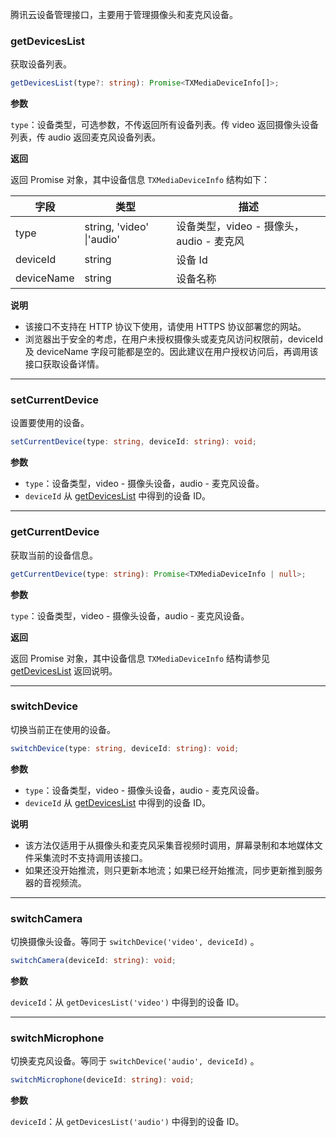 腾讯云设备管理接口，主要用于管理摄像头和麦克风设备。

### getDevicesList

获取设备列表。

```typescript
getDevicesList(type?: string): Promise<TXMediaDeviceInfo[]>;
```

**参数**

`type`：设备类型，可选参数，不传返回所有设备列表。传 video 返回摄像头设备列表，传 audio 返回麦克风设备列表。

**返回**

返回 Promise 对象，其中设备信息 `TXMediaDeviceInfo` 结构如下：

| 字段       | 类型                      | 描述                                     |
| ---------- | ------------------------- | ---------------------------------------- |
| type       | string, 'video' \|'audio' | 设备类型，video - 摄像头，audio - 麦克风 |
| deviceId   | string                    | 设备 Id                                  |
| deviceName | string                    | 设备名称                                 |

**说明**

- 该接口不支持在 HTTP 协议下使用，请使用 HTTPS 协议部署您的网站。
- 浏览器出于安全的考虑，在用户未授权摄像头或麦克风访问权限前，deviceId 及 deviceName 字段可能都是空的。因此建议在用户授权访问后，再调用该接口获取设备详情。

---

### setCurrentDevice

设置要使用的设备。

```typescript
setCurrentDevice(type: string, deviceId: string): void;
```

**参数**

- `type`：设备类型，video - 摄像头设备，audio - 麦克风设备。
- `deviceId` 从 [getDevicesList](#getdeviceslist) 中得到的设备 ID。

---

### getCurrentDevice

获取当前的设备信息。

```typescript
getCurrentDevice(type: string): Promise<TXMediaDeviceInfo | null>;
```

**参数**

`type`：设备类型，video - 摄像头设备，audio - 麦克风设备。

**返回**

返回 Promise 对象，其中设备信息 `TXMediaDeviceInfo` 结构请参见 [getDevicesList](#getdeviceslist) 返回说明。

---

### switchDevice

切换当前正在使用的设备。

```typescript
switchDevice(type: string, deviceId: string): void;
```

**参数**

- `type`：设备类型，video - 摄像头设备，audio - 麦克风设备。
- `deviceId` 从 [getDevicesList](#getdeviceslist) 中得到的设备 ID。

**说明**

- 该方法仅适用于从摄像头和麦克风采集音视频时调用，屏幕录制和本地媒体文件采集流时不支持调用该接口。
- 如果还没开始推流，则只更新本地流；如果已经开始推流，同步更新推到服务器的音视频流。

---

### switchCamera

切换摄像头设备。等同于 `switchDevice('video', deviceId)` 。

```typescript
switchCamera(deviceId: string): void;
```

**参数**

`deviceId`：从 `getDevicesList('video')` 中得到的设备 ID。

---

### switchMicrophone

切换麦克风设备。等同于 `switchDevice('audio', deviceId)` 。

```typescript
switchMicrophone(deviceId: string): void;
```

**参数**

`deviceId`：从 `getDevicesList('audio')` 中得到的设备 ID。